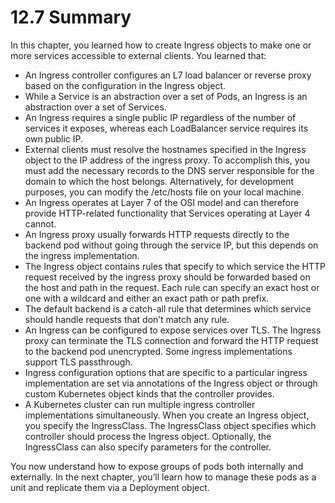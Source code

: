 # 12.7 Summary
In this chapter, you learned how to create Ingress objects to make one or more services accessible to external clients. You learned that:

* An Ingress controller configures an L7 load balancer or reverse proxy based on the configuration in the Ingress object.
* While a Service is an abstraction over a set of Pods, an Ingress is an abstraction over a set of Services.
* An Ingress requires a single public IP regardless of the number of services it exposes, whereas each LoadBalancer service requires its own public IP.
* External clients must resolve the hostnames specified in the Ingress object to the IP address of the ingress proxy. To accomplish this, you must add the necessary records to the DNS server responsible for the domain to which the host belongs. Alternatively, for development purposes, you can modify the /etc/hosts file on your local machine.
* An Ingress operates at Layer 7 of the OSI model and can therefore provide HTTP-related functionality that Services operating at Layer 4 cannot.
* An Ingress proxy usually forwards HTTP requests directly to the backend pod without going through the service IP, but this depends on the ingress implementation.
* The Ingress object contains rules that specify to which service the HTTP request received by the ingress proxy should be forwarded based on the host and path in the request. Each rule can specify an exact host or one with a wildcard and either an exact path or path prefix.
* The default backend is a catch-all rule that determines which service should handle requests that don’t match any rule.
* An Ingress can be configured to expose services over TLS. The Ingress proxy can terminate the TLS connection and forward the HTTP request to the backend pod unencrypted. Some ingress implementations support TLS passthrough.
* Ingress configuration options that are specific to a particular ingress implementation are set via annotations of the Ingress object or through custom Kubernetes object kinds that the controller provides.
* A Kubernetes cluster can run multiple ingress controller implementations simultaneously. When you create an Ingress object, you specify the IngressClass. The IngressClass object specifies which controller should process the Ingress object. Optionally, the IngressClass can also specify parameters for the controller.

You now understand how to expose groups of pods both internally and externally. In the next chapter, you’ll learn how to manage these pods as a unit and replicate them via a Deployment object.